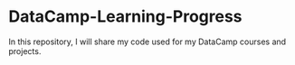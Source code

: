 # DataCamp-Learning-Progress
In this repository, I will share my code used for my DataCamp courses and projects.
